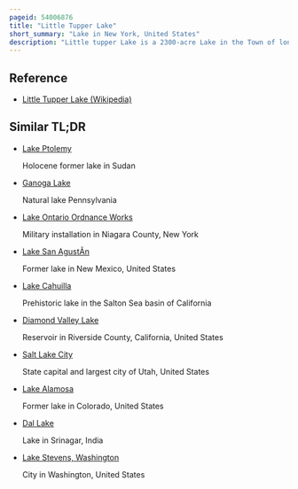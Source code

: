```yaml
---
pageid: 54006876
title: "Little Tupper Lake"
short_summary: "Lake in New York, United States"
description: "Little tupper Lake is a 2300-acre Lake in the Town of long lake Hamilton County new York. It is located in the 19,500-acre William C. Whitney Wilderness Area."
---
```


## Reference

- [Little Tupper Lake (Wikipedia)](https://en.wikipedia.org/?curid=54006876)

## Similar TL;DR

- [Lake Ptolemy](/tldr/en/lake-ptolemy)

  Holocene former lake in Sudan

- [Ganoga Lake](/tldr/en/ganoga-lake)

  Natural lake Pennsylvania

- [Lake Ontario Ordnance Works](/tldr/en/lake-ontario-ordnance-works)

  Military installation in Niagara County, New York

- [Lake San AgustÃ­n](/tldr/en/lake-san-agustin)

  Former lake in New Mexico, United States

- [Lake Cahuilla](/tldr/en/lake-cahuilla)

  Prehistoric lake in the Salton Sea basin of California

- [Diamond Valley Lake](/tldr/en/diamond-valley-lake)

  Reservoir in Riverside County, California, United States

- [Salt Lake City](/tldr/en/salt-lake-city)

  State capital and largest city of Utah, United States

- [Lake Alamosa](/tldr/en/lake-alamosa)

  Former lake in Colorado, United States

- [Dal Lake](/tldr/en/dal-lake)

  Lake in Srinagar, India

- [Lake Stevens, Washington](/tldr/en/lake-stevens-washington)

  City in Washington, United States
